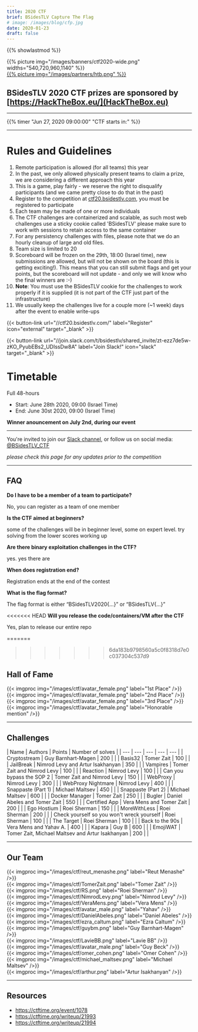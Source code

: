 ```yaml
---
title: 2020 CTF
brief: BSidesTLV Capture The Flag
# image: /images/blog/cfp.jpg
date: 2020-01-23
draft: false
---
```

{{% showlastmod %}}

<div class="row">
    <div class="col-xs-12 col-md-7">{{% picture img="/images/banners/ctf2020-wide.png" widths="540,720,960,1140" %}}</div>
    <div class="col-xs-8 col-md-5"><a href="https://HackTheBox.eu/" target="_blank">{{% picture img="/images/partners/htb.png" %}}</a></div>
</div>

## BSidesTLV 2020 CTF prizes are sponsored by [https://HackTheBox.eu/](HackTheBox.eu)

---

{{% timer "Jun 27, 2020 09:00:00" "CTF starts in:" %}}

---

# Rules and Guidelines

1. Remote participation is allowed (for all teams) this year
1. In the past, we only allowed physically present teams to claim a prize, we are considering a different approach this year
1. This is a game, play fairly - we reserve the right to disqualify participants (and we came pretty close to do that in the past)
1. Register to the competition at [ctf20.bsidestlv.com](https://ctf20.bsidestlv.com), you must be registered to participate
1. Each team may be made of one or more individuals
1. The CTF challenges are containerized and scalable, as such most web challenges use a sticky cookie called 'BSidesTLV' please make sure to work with sessions to retain access to the same container
1. For any persistency challenges with files, please note that we do an hourly cleanup of large and old files.
1. Team size is limited to 20
1. Scoreboard will be frozen on the 29th, 18:00 (Israel time), new submissions are allowed, but will not be shown on the board (this is getting exciting!). This means that you can still submit flags and get your points, but the scoreboard will not update - and only we will know who the final winners are :-) 
1. **Note**: You must use the BSidesTLV cookie for the challenges to work properly if it is supplied (it is not part of the CTF just part of the infrastructure)
1. We usually keep the challenges live for a couple more (~1 week) days after the event to enable write-ups

{{< button-link
    url="//ctf20.bsidestlv.com/"
    label="Register"
    icon="external"
    target="_blank" >}}

{{< button-link url="//join.slack.com/t/bsidestlv/shared_invite/zt-ezz7de5w-zKO_PyubEBs2_UDIssDw8A"
        label="Join Slack!"
    icon="slack"
    target="_blank" >}} 


#  Timetable

Full 48-hours

* Start: June 28th 2020, 09:00 (Israel Time)
* End:   June 30st 2020, 09:00 (Israel Time)

**Winner anouncement on July 2nd, during our event**

---

You're invited to join our [Slack channel](https://join.slack.com/t/bsidestlv/shared_invite/zt-ezz7de5w-zKO_PyubEBs2_UDIssDw8A), or follow us on social media: [@BSidesTLV_CTF](https://twitter.com/BSidesTLV_CTF)

*please check this page for any updates prior to the competition*

---

## FAQ

**Do I have to be a member of a team to participate?**

No, you can register as a team of one member

**Is the CTF aimed at beginners?**

some of the challenges will be in beginner level, some on expert level. try solving from the lower scores working up 

**Are there binary exploitation challenges in the CTF?**

yes. yes there are

**When does registration end?**

Registration ends at the end of the contest

**What is the flag format?**

The flag format is either “BSidesTLV2020{…}” or “BSidesTLV{…}”

<<<<<<< HEAD
**Will you release the code/containers/VM after the CTF**

Yes, plan to release our entire repo

=======
>>>>>>> 6da183b9798560a5c0f8318d7e0c037304c537d9
## Hall of Fame

<div class="row around-xs avatars">
    <div>{{< imgproc img="/images/ctf/avatar_female.png" label="1st Place" />}}</div>
    <div>{{< imgproc img="/images/ctf/avatar_female.png" label="2nd Place" />}}</div>
    <div>{{< imgproc img="/images/ctf/avatar_female.png" label="3rd Place" />}}</div>
    <div>{{< imgproc img="/images/ctf/avatar_female.png" label="Honorable mention" />}}</div>
</div>

---

## Challenges

| Name | Authors | Points | Number of solves |
| ---  | --- | --- | --- | --- |
| Cryptostream | Guy Barnhart-Magen               | 200 | |
| Basis32      | Tomer Zait                       | 100 | |
| JailBreak    | Nimrod Levy and Artur Isakhanyan | 350 | |
| Vampires     | Tomer Zait and Nimrod Levy       | 100 | |
| Reaction     | Nimrod Levy                      | 100 | |
| Can you bypass the SOP 2 | Tomer Zait and Nimrod Levy | 150 | |
| WebProxy     | Nimrod Levy                      | 300 | |
| WebProxy Nightmare | Nimrod Levy                | 400 | |
| Snappaste (Part 1) | Michael Maltsev            | 450 | |
| Snappaste (Part 2) | Michael Maltsev            | 600 | |
| Docker Manager     | Tomer Zait                 | 250 | |
| Bugler             | Daniel Abeles and Tomer Zait | 550 | |
| Certified App      | Vera Mens and Tomer Zait   | 200 | |
| Ego Hostium        | Roei Sherman               | 150 | |
| MoreWithLess       | Roei Sherman               | 200 | |
| Check yourself so you won't wreck yourself | Roei Sherman               | 100 | |
| The Target         | Roei Sherman               | 100 | |
| Back to the 90s    | Vera Mens and Yahav A.     | 400 | |
| Kapara             | Guy B                      | 600 | |
| EmojiWAT           | Tomer Zait, Michael Maltsev and Artur Isakhanyan | 200 | |

---

## Our Team

<div class="row around-xs avatars shuffle">
    <div>{{< imgproc img="/images/ctf/reut_menashe.png" label="Reut Menashe" />}}</div>
    <div>{{< imgproc img="/images/ctf/TomerZait.png" label="Tomer Zait" />}}</div>
    <div>{{< imgproc img="/images/ctf/RS.png" label="Roei Sherman" />}} </div>
    <div>{{< imgproc img="/images/ctf/NimrodLevy.png" label="Nimrod Levy" />}}</div>
    <div>{{< imgproc img="/images/ctf/VeraMens.png" label="Vera Mens" />}}</div>
    <div>{{< imgproc img="/images/ctf/avatar_male.png" label="Yahav" />}}</div>
    <div>{{< imgproc img="/images/ctf/DanielAbeles.png" label="Daniel Abeles" />}}</div>
    <div>{{< imgproc img="/images/ctf/ezra_caltum.png" label="Ezra Caltum" />}}</div>
    <div>{{< imgproc img="/images/ctf/guybm.png" label="Guy Barnhart-Magen" />}}</div>
    <div>{{< imgproc img="/images/ctf/LavieBB.png" label="Lavie BB" />}}</div>
    <div>{{< imgproc img="/images/ctf/avatar_male.png" label="Guy Beck" />}}</div>
    <div>{{< imgproc img="/images/ctf/omer_cohen.png" label="Omer Cohen" />}}</div>
    <div>{{< imgproc img="/images/ctf/michael_maltsev.png" label="Michael Maltsev" />}}</div>
    <div>{{< imgproc img="/images/ctf/arthur.png" label="Artur Isakhanyan" />}}</div>
</div>

---

## Resources

* https://ctftime.org/event/1078
* https://ctftime.org/writeup/21993
* https://ctftime.org/writeup/21994


